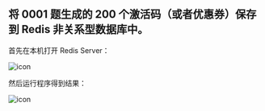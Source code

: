 ## 将 0001 题生成的 200 个激活码（或者优惠券）保存到 Redis 非关系型数据库中。

首先在本机打开 Redis Server：

![icon](server.png)

然后运行程序得到结果：

![icon](result.png)

